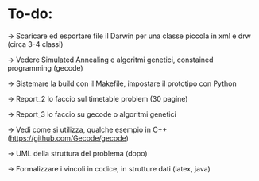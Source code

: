 # To-do:

-> Scaricare ed esportare file il Darwin per una classe piccola in xml e drw (circa 3-4 classi)

-> Vedere Simulated Annealing e algoritmi genetici, constained programming (gecode)

-> Sistemare la build con il Makefile, impostare il prototipo con Python

-> Report_2 lo faccio sul timetable problem (30 pagine)

-> Report_3 lo faccio su gecode o algoritmi genetici

-> Vedi come si utilizza, qualche esempio in C++ (https://github.com/Gecode/gecode)

-> UML della struttura del problema (dopo)

-> Formalizzare i vincoli in codice, in strutture dati (latex, java)
